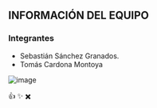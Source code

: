 

## INFORMACIÓN DEL EQUIPO
### Integrantes

- Sebastián Sánchez Granados.
- Tomás Cardona Montoya

![image](https://user-images.githubusercontent.com/77684279/114279257-56607300-99f9-11eb-9f5b-25a75344b846.png)


👍 ✨ ✖️
